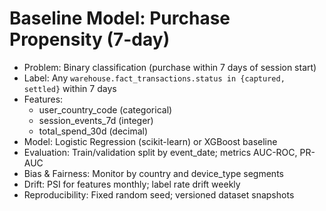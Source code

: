 # Baseline Model: Purchase Propensity (7-day)

- Problem: Binary classification (purchase within 7 days of session start)
- Label: Any `warehouse.fact_transactions.status in {captured, settled}` within 7 days
- Features:
  - user_country_code (categorical)
  - session_events_7d (integer)
  - total_spend_30d (decimal)
- Model: Logistic Regression (scikit-learn) or XGBoost baseline
- Evaluation: Train/validation split by event_date; metrics AUC-ROC, PR-AUC
- Bias & Fairness: Monitor by country and device_type segments
- Drift: PSI for features monthly; label rate drift weekly
- Reproducibility: Fixed random seed; versioned dataset snapshots
